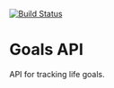[![Build Status](https://travis-ci.org/paavosoeiro/goals-api.svg?branch=master)](https://travis-ci.org/paavosoeiro/goals-api)
# Goals API
API for tracking life goals.